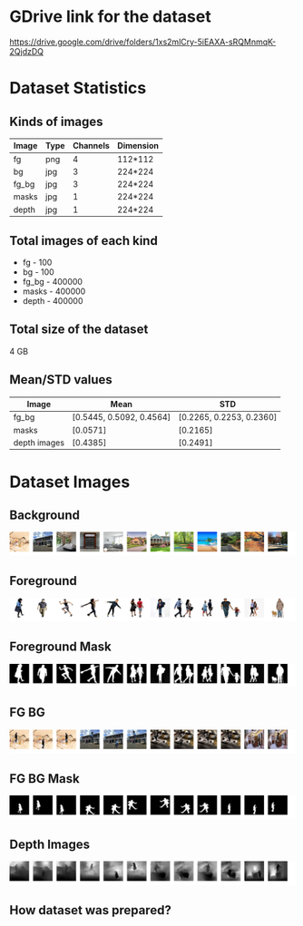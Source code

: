 
# GDrive link for the dataset

https://drive.google.com/drive/folders/1xs2mlCry-5iEAXA-sRQMnmqK-2QjdzDQ

# Dataset Statistics

## Kinds of images 

Image | Type | Channels | Dimension
----- | ---- | -------- | ---------
fg | png | 4 | 112*112
bg | jpg | 3 | 224*224
fg_bg | jpg | 3 | 224*224
masks | jpg | 1 | 224*224
depth | jpg | 1 | 224*224

## Total images of each kind
* fg - 100
* bg - 100
* fg_bg - 400000
* masks - 400000
* depth - 400000

## Total size of the dataset
4 GB

## Mean/STD values 
Image | Mean | STD
----- | ---- | ----
fg_bg | [0.5445, 0.5092, 0.4564] | [0.2265, 0.2253, 0.2360]
masks | [0.0571] | [0.2165]
depth images | [0.4385] | [0.2491]

# Dataset Images

## Background
![BG](https://github.com/santhiya-v/EVA/blob/master/S15/A/dataset_sample/bg.png?raw=true)

## Foreground
![FG](https://github.com/santhiya-v/EVA/blob/master/S15/A/dataset_sample/fg.png?raw=true)

## Foreground Mask
![FG Mask](https://github.com/santhiya-v/EVA/blob/master/S15/A/dataset_sample/fg_mask.png?raw=true)

## FG BG
![FG BG](https://github.com/santhiya-v/EVA/blob/master/S15/A/dataset_sample/fg_bg.png?raw=true)

## FG BG Mask
![FG BG Mask](https://github.com/santhiya-v/EVA/blob/master/S15/A/dataset_sample/fg_bg_mask.png?raw=true)

## Depth Images
![Depth](https://github.com/santhiya-v/EVA/blob/master/S15/A/dataset_sample/depth.png?raw=true)

## How dataset was prepared?

